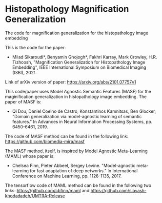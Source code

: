 # Histopathology Magnification Generalization

The code for magnification generalization for the histopathology image embedding

This is the code for the paper: 

- Milad Sikaroudi*, Benyamin Ghojogh*, Fakhri Karray, Mark Crowley, H.R. Tizhoosh, "Magnification Generalization for Histopathology Image Embedding", IEEE International Symposium on Biomedical Imaging (ISBI), 2021. 

Link of arXiv version of paper: https://arxiv.org/abs/2101.07757v1

This code/paper uses Model Agnostic Semantic Features (MASF) for the maginification generalization in histopathology image embedding. The paper of MASF is:

- Qi Dou, Daniel Coelho de Castro, Konstantinos Kamnitsas, Ben Glocker, "Domain generalization via model-agnostic learning of semantic features." In Advances in Neural Information Processing Systems, pp. 6450-6461, 2019.

The code of MASF method can be found in the following link: https://github.com/biomedia-mira/masf

The MASF method, itself, is inspired by Model Agnostic Meta-Learning (MAML) whose paper is:

- Chelsea Finn, Pieter Abbeel, Sergey Levine. "Model-agnostic meta-learning for fast adaptation of deep networks." In International Conference on Machine Learning, pp. 1126-1135, 2017.

The tensorflow code of MAML method can be found in the following two links: https://github.com/cbfinn/maml and https://github.com/siavash-khodadadeh/UMTRA-Release
